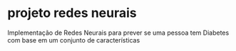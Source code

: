 # projeto redes neurais
 Implementação de Redes Neurais para prever se uma pessoa tem Diabetes com base em um conjunto de características
